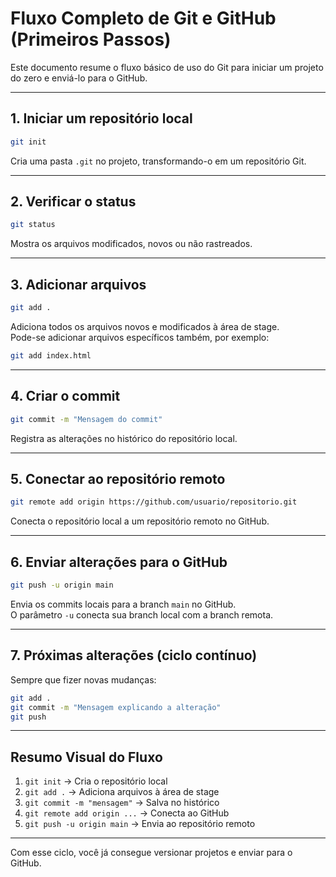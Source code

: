 # Fluxo Completo de Git e GitHub (Primeiros Passos)

Este documento resume o fluxo básico de uso do Git para iniciar um projeto do zero e enviá-lo para o GitHub.

---

## 1. Iniciar um repositório local
```bash
git init
```
Cria uma pasta `.git` no projeto, transformando-o em um repositório Git.

---

## 2. Verificar o status
```bash
git status
```
Mostra os arquivos modificados, novos ou não rastreados.

---

## 3. Adicionar arquivos
```bash
git add .
```
Adiciona todos os arquivos novos e modificados à área de stage.  
Pode-se adicionar arquivos específicos também, por exemplo:
```bash
git add index.html
```

---

## 4. Criar o commit
```bash
git commit -m "Mensagem do commit"
```
Registra as alterações no histórico do repositório local.

---

## 5. Conectar ao repositório remoto
```bash
git remote add origin https://github.com/usuario/repositorio.git
```
Conecta o repositório local a um repositório remoto no GitHub.

---

## 6. Enviar alterações para o GitHub
```bash
git push -u origin main
```
Envia os commits locais para a branch `main` no GitHub.  
O parâmetro `-u` conecta sua branch local com a branch remota.

---

## 7. Próximas alterações (ciclo contínuo)
Sempre que fizer novas mudanças:
```bash
git add .
git commit -m "Mensagem explicando a alteração"
git push
```

---

## Resumo Visual do Fluxo
1. `git init` → Cria o repositório local  
2. `git add .` → Adiciona arquivos à área de stage  
3. `git commit -m "mensagem"` → Salva no histórico  
4. `git remote add origin ...` → Conecta ao GitHub  
5. `git push -u origin main` → Envia ao repositório remoto  

---

Com esse ciclo, você já consegue versionar projetos e enviar para o GitHub.
